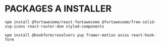 # PACKAGES A INSTALLER

`npm install @fortawesome/react-fontawesome @fortawesome/free-solid-svg-icons react-router-dom styled-components`

`npm install @hookform/resolvers yup framer-motion axios react-hook-form`
